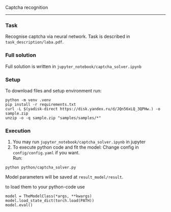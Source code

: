 Captcha recognition
___

### Task

Recognise captcha via neural network. Task is described in `task_description/laba.pdf`.

### Full solution

Full solution is written in `jupyter_notebook/captcha_solver.ipynb`

### Setup

To download files and setup environment run:

```
python -m venv .venv
pip install -r requirements.txt
curl -L $(yadisk-direct https://disk.yandex.ru/d/JQn56xLQ_3QPHw.) -o sample.zip
unzip -o -q sample.zip "samples/samples/*"
``` 

### Execution

1. You may run `jupyter_notebook/captcha_solver.ipynb` in jupyter
2. To execute python code and fit the model:
   Change config in `config/config.yaml` if you want. <br>
   Run:

```commandline
python python/captcha_solver.py
```

Model parameters will be saved at  `result_model/result`.

to load them to your python-code use

```
model = TheModelClass(*args, **kwargs)
model.load_state_dict(torch.load(PATH))
model.eval()
```